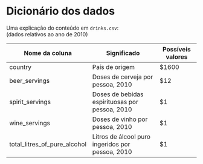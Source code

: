 # Dicionário dos dados
Uma explicação do conteúdo em `drinks.csv`:<br>
(dados relativos ao ano de 2010)

| Nome da coluna | Significado | Possíveis valores |
| ------------- |-------------| -----|
| country      | País de origem | $1600 |
| beer_servings      | Doses de cerveja por pessoa, 2010      |   $12 |
| spirit_servings | Doses de bebidas espirituosas por pessoa, 2010      |    $1 |
| wine_servings | Doses de vinho por pessoa, 2010      |    $1 |
| total_litres_of_pure_alcohol | Litros de álcool puro ingeridos por pessoa, 2010     |    $1 |
